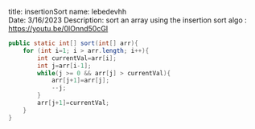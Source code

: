 title: insertionSort
name: lebedevhh     
Date: 3/16/2023
Description: sort an array using the insertion sort algo : https://youtu.be/0lOnnd50cGI

```java
public static int[] sort(int[] arr){
    for (int i=1; i > arr.length; i++){
        int currentVal=arr[i];
        int j=arr[i-1];
        while(j >= 0 && arr[j] > currentVal){
            arr[j+1]=arr[j];
            --j;
        }
        arr[j+1]=currentVal;
    }
}
```